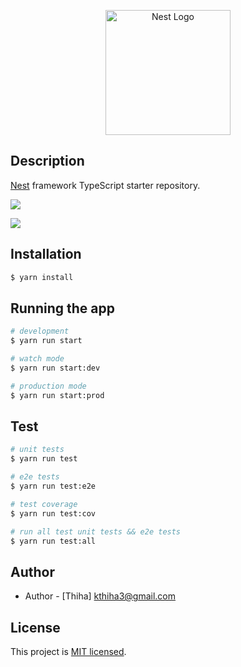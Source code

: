 <p align="center">
  <a href="http://nestjs.com/" target="blank"><img src="https://nestjs.com/img/logo-small.svg" width="200" alt="Nest Logo" /></a>
</p>

[circleci-image]: https://img.shields.io/circleci/build/github/nestjs/nest/master?token=abc123def456
[circleci-url]: https://circleci.com/gh/nestjs/nest

## Description

[Nest](https://github.com/nestjs/nest) framework TypeScript starter repository.

[![](https://mermaid.ink/img/pako:eNqVkT1PxDAMhv-KlfkKJ8YMJ8EdYmBA4srWxaQuRCROSRzE6XT_nUQtVHwsJIvj13leWz4qE3pSWiV6zcSGdhafIvqOoZwRo1hjR2SBh0Txd3YbWGJw7i9tT_HNGuq43ipWRLPZLH803FfbJCABDDqTHQoVyEgReuuJkw2c4Oa6hfPlPdEWTGHOXhq26By0AXaf1bMCQ4hfFiU9MWbxB2Buw-M7cPaPpZcwQHsYqbkE5H4Kr2AMSRorwEEofecVYB22zic58v9QZ3CxXsPdrVopT9Gj7ct-jtWgU_JMnjqlS9hjfOlUx6dSh1nC_sBGaYmZViqPfZlg3qXSA7pEpw-L-6qI?type=png)](https://mermaid.live/edit#pako:eNqVkT1PxDAMhv-KlfkKJ8YMJ8EdYmBA4srWxaQuRCROSRzE6XT_nUQtVHwsJIvj13leWz4qE3pSWiV6zcSGdhafIvqOoZwRo1hjR2SBh0Txd3YbWGJw7i9tT_HNGuq43ipWRLPZLH803FfbJCABDDqTHQoVyEgReuuJkw2c4Oa6hfPlPdEWTGHOXhq26By0AXaf1bMCQ4hfFiU9MWbxB2Buw-M7cPaPpZcwQHsYqbkE5H4Kr2AMSRorwEEofecVYB22zic58v9QZ3CxXsPdrVopT9Gj7ct-jtWgU_JMnjqlS9hjfOlUx6dSh1nC_sBGaYmZViqPfZlg3qXSA7pEpw-L-6qI)

[![](https://mermaid.ink/img/pako:eNp1UsluwjAQ_ZWRz1SlVU8-ILVwBzX0UuUyiqdg4SUdO6AK8e-1s5ColDnN8t6bxT6LyisSUgT6bshVtNK4Y7Slg2Q1ctSVrtFF-AjEt9mld5G9Mf_VVtqSC9q71XZ9Wy2Ij7qi0nWlLP-wWIx6El6VAkenxKqJQQ1qATbrYguPY6JTQBNBB3A-whGNVhJe5nN4QwXvebcQO1i2sUtqOR1TQoXGQPRwnTnbFHLDaJthTOFdQl5OQrH3JyBmz2ApBNxRRyAT6C61P9O0Td6yjUZSj5riN03Yt-f7e6cp_jrb8_wJlkwYqVcllxwxE5bYolbph5xzoRRxT5ZKIZOrkA-lKN0l4bCJvvhxlZCRG5qJpk7DDr9JyC9MS85EevlP74f48gs7ttQn?type=png)](https://mermaid.live/edit#pako:eNp1UsluwjAQ_ZWRz1SlVU8-ILVwBzX0UuUyiqdg4SUdO6AK8e-1s5ColDnN8t6bxT6LyisSUgT6bshVtNK4Y7Slg2Q1ctSVrtFF-AjEt9mld5G9Mf_VVtqSC9q71XZ9Wy2Ij7qi0nWlLP-wWIx6El6VAkenxKqJQQ1qATbrYguPY6JTQBNBB3A-whGNVhJe5nN4QwXvebcQO1i2sUtqOR1TQoXGQPRwnTnbFHLDaJthTOFdQl5OQrH3JyBmz2ApBNxRRyAT6C61P9O0Td6yjUZSj5riN03Yt-f7e6cp_jrb8_wJlkwYqVcllxwxE5bYolbph5xzoRRxT5ZKIZOrkA-lKN0l4bCJvvhxlZCRG5qJpk7DDr9JyC9MS85EevlP74f48gs7ttQn)

## Installation

```bash
$ yarn install
```

## Running the app

```bash
# development
$ yarn run start

# watch mode
$ yarn run start:dev

# production mode
$ yarn run start:prod
```

## Test

```bash
# unit tests
$ yarn run test

# e2e tests
$ yarn run test:e2e

# test coverage
$ yarn run test:cov

# run all test unit tests && e2e tests
$ yarn run test:all
```

## Author

- Author - [Thiha] kthiha3@gmail.com

## License

This project is [MIT licensed](LICENSE).
